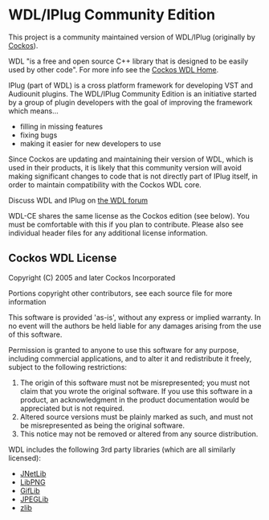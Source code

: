 # WDL/IPlug Community Edition

This project is a community maintained version of WDL/IPlug (originally by [Cockos](http://www.cockos.com/wdl/)). 

WDL "is a free and open source C++ library that is designed to be easily used by other code". For more info see the [Cockos WDL Home](http://www.cockos.com/wdl/).

IPlug (part of WDL) is a cross platform framework for developing VST and Audiounit plugins. The WDL/IPlug Community Edition is an initiative started by a group of plugin developers with the goal of improving the framework which means... 

* filling in missing features
* fixing bugs
* making it easier for new developers to use

Since Cockos are updating and maintaining their version of WDL, which is used in their products, it is likely that this community version will avoid making significant changes to code that is not directly part of IPlug itself, in order to maintain compatibility with the Cockos WDL core.

Discuss WDL and IPlug on [the WDL forum](http://forum.cockos.com/forumdisplay.php?f=32)

WDL-CE shares the same license as the Cockos edition (see below). You must be comfortable with this if you plan to contribute. Please also see individual header files for any additional license information.

## Cockos WDL License

Copyright (C) 2005 and later Cockos Incorporated

Portions copyright other contributors, see each source file for more information

This software is provided 'as-is', without any express or implied warranty.  In no event will the authors be held liable for any damages arising from the use of this software.

Permission is granted to anyone to use this software for any purpose, including commercial applications, and to alter it and redistribute it freely, subject to the following restrictions:

1. The origin of this software must not be misrepresented; you must not claim that you wrote the original software. If you use this software in a product, an acknowledgment in the product documentation would be appreciated but is not required.
1. Altered source versions must be plainly marked as such, and must not be misrepresented as being the original software.
1. This notice may not be removed or altered from any source distribution.

WDL includes the following 3rd party libraries (which are all similarly licensed):

* [JNetLib](http://www.nullsoft.com/free/jnetlib)
* [LibPNG](http://www.libpng.org/pub/png)
* [GifLib](http://sourceforge.net/projects/libungif)
* [JPEGLib](http://www.ijg.org/)
* [zlib](http://www.zlib.net/)